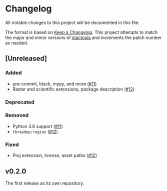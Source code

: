 # Changelog

All notable changes to this project will be documented in this file.

The format is based on [Keep a Changelog](https://keepachangelog.com/en/1.0.0/). This project attempts to match the major and minor versions of [stactools](https://github.com/stac-utils/stactools) and increments the patch number as needed.

## [Unreleased]

### Added

- pre-commit, black, mypy, and more ([#11](https://github.com/stactools-packages/threedep/pull/11))
- Raster and scientific extensions, package description ([#12](https://github.com/stactools-packages/threedep/pull/12))

### Deprecated

### Removed

- Python 3.6 support ([#11](https://github.com/stactools-packages/threedep/pull/11)) 
- `threedep:region` ([#12](https://github.com/stactools-packages/threedep/pull/12))

### Fixed

- Proj extension, license, asset paths ([#12](https://github.com/stactools-packages/threedep/pull/12))

## v0.2.0

The first release as its own repository.
